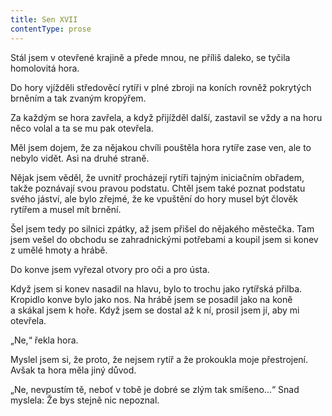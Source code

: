 ```yaml
---
title: Sen XVII
contentType: prose
---
```


  

Stál jsem v otevřené krajině a přede mnou, ne příliš daleko, se tyčila homolovitá hora.

Do hory vjížděli středověcí rytíři v plné zbroji na koních rovněž pokrytých brněním a tak zvaným kropýřem.

Za každým se hora zavřela, a když přijížděl další, zastavil se vždy a na horu něco volal a ta se mu pak otevřela.

Měl jsem dojem, že za nějakou chvíli pouštěla hora rytíře zase ven, ale to nebylo vidět. Asi na druhé straně.

Nějak jsem věděl, že uvnitř procházejí rytíři tajným iniciačním obřadem, takže poznávají svou pravou pod­statu. Chtěl jsem také poznat podstatu svého jáství, ale bylo zřejmé, že ke vpuštění do hory musel být člověk rytířem a musel mít brnění.

Šel jsem tedy po silnici zpátky, až jsem přišel do nějakého městečka. Tam jsem vešel do obchodu se zahradnickými potřebami a koupil jsem si konev z umělé hmoty a hrábě.

Do konve jsem vyřezal otvory pro oči a pro ústa.

Když jsem si konev nasadil na hlavu, bylo to trochu jako rytířská přilba. Kropidlo konve bylo jako nos. Na hrábě jsem se posadil jako na koně a skákal jsem k hoře. Když jsem se dostal až k ní, prosil jsem jí, aby mi otevřela.

„Ne,“ řekla hora.

Myslel jsem si, že proto, že nejsem rytíř a že prokoukla moje přestrojení. Avšak ta hora měla jiný důvod.

„Ne, nevpustím tě, neboť v tobě je dobré se zlým tak smíšeno…“ Snad myslela: Že bys stejně nic nepoznal.
